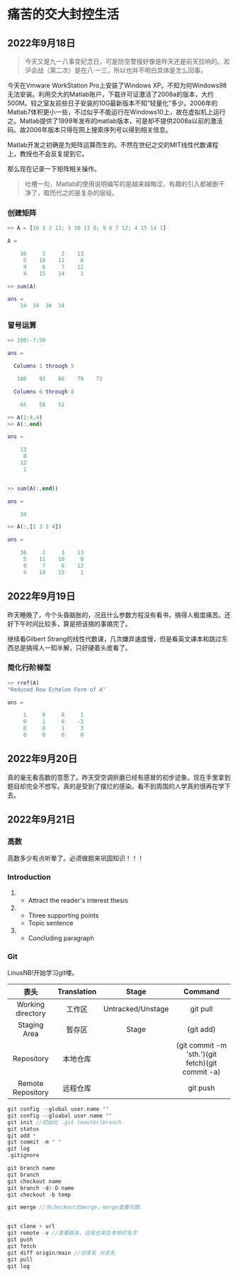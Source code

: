 # 痛苦的交大封控生活
## 2022年9月18日
>今天又是九一八事变纪念日，可是防空警报好像是昨天还是前天拉响的。淞沪会战（第二次）是在八·一三，所以也并不明白具体是怎么回事。


今天在Vmware WorkStation Pro上安装了Windows XP。不知为何Windows98无法安装。利用交大的Matlab账户，下载许可证激活了2008a的版本，大约500M。较之室友前些日子安装的10G最新版本不知“轻量化”多少。2006年的Matlab7体积更小一些，不过似乎不能运行在Windows10上，故在虚拟机上运行之。Matlab提供了1999年发布的matlab版本，可是却不提供2008a以前的激活码。故2006年版本只得在网上搜索序列号以得到相关信息。

Matlab开发之初确是为矩阵运算而生的。不然在世纪之交的MIT线性代数课程上，教授也不会反复提到它。

那么现在记录一下矩阵相关操作。

> 吐槽一句，Matlab的使用说明编写的是越来越晦涩，有趣的引入都被删干净了，取而代之的是复杂的层级。

### 创建矩阵
```matlab
>> A = [16 3 2 13; 5 10 11 8; 9 6 7 12; 4 15 14 1]

A =

    16     3     2    13
     5    10    11     8
     9     6     7    12
     4    15    14     1

>> sum(A)

ans = 
    34  34  34  34
```
### 冒号运算
```matlab
>> 100:-7:50

ans =

  Columns 1 through 5

   100    93    86    79    72

  Columns 6 through 8

    65    58    51

>> A(1:4,4)
>> A(:,end)

ans =

    13
     8
    12
     1


>> sum(A(:,end))

ans =

    34

>> A(:,[1 3 2 4])

ans =

    16     2     3    13
     5    11    10     8
     9     7     6    12
     4    14    15     1

```
    
## 2022年9月19日
昨天睡晚了，今个头昏脑胀的，况且什么参数方程没有看书，搞得人极度痛苦。还好下午时间比较多，算是把该搞的事搞完了。

继续看Gilbert Strang的线性代数课，几次嫌弃速度慢，但是看英文课本和跳过东西总是搞得人一知半解，只好硬着头皮看了。

### 简化行阶梯型

```matlab
>> rref(A) 
"Reduced Row Echelon Form of A"

ans =

     1     0     0     1
     0     1     0    -3
     0     0     1     3
     0     0     0     0

```

## 2022年9月20日
真的毫无看高数的意愿了。昨天受空调折磨已经有感冒的初步迹象。现在手里拿到题目却完全不想写。真的是受到了摆烂的感染。看不到周围的人学真的很再在学下去。

## 2022年9月21日
### 高数
高数多少有点听晕了。必须做题来巩固知识！！！
### Introduction

1. * Attract the reader's interest
thesis
2. * Three supporting points
   * Topic sentence
3. * Concluding paragraph

### Git
LinusNB!开始学习git喽。

|  表头   | Translation  |Stage|Command|
|  :----:  | :----:  |:----:|:----:|
|  Working directory | 工作区 |Untracked/Unstage|git pull|
| Staging Area  | 暂存区|Stage|(git add)|
|Repository|本地仓库||(git commit -m 'sth.')(git fetch)(git commit -a)|
|Remote Repository|远程仓库||git push|


```C
git config --global user.name ""
git config --gloabal user.name ""
git init //初始化 .git (master)branch
git status
git add *
git commit -m " "
git log
.gitignore

git branch name
git branch
git checkout name
git branch -d/-D name
git checkout -b temp

git merge //先checkout后merge，merge查重问题。


git clone + url
git remote -v //查看联系。远程仓库在本地的名字
git push
git fetch
git diff origin/main //仓库名 分支名
git pull
git log
```